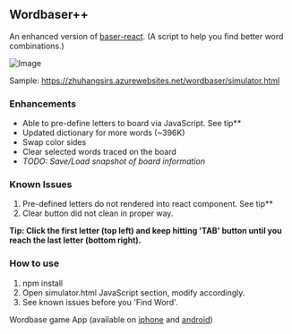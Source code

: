 ## Wordbaser++

An enhanced version of [baser-react](https://github.com/blainesch/baser-react). (A script to help you find better word combinations.)

![Image](https://i.imgur.com/38aMCmN.png)

Sample: https://zhuhangsirs.azurewebsites.net/wordbaser/simulator.html

### Enhancements
- Able to pre-define letters to board via JavaScript. See tip\*\*
- Updated dictionary for more words (~396K)
- Swap color sides
- Clear selected words traced on the board
- *TODO: Save/Load snapshot of board information*

### Known Issues
1. Pre-defined letters do not rendered into react component. See tip\*\*
2. Clear button did not clean in proper way.

**Tip: Click the first letter (top left) and keep hitting 'TAB' button until you reach the last letter (bottom right).**

### How to use
1. npm install
2. Open simulator.html JavaScript section, modify accordingly.
3. See known issues before you 'Find Word'.

Wordbase game App (available on
[iphone](https://itunes.apple.com/us/app/wordbase/id777638764?mt=8) and
[android](https://play.google.com/store/apps/details?id=com.wordbaseapp&hl=en))
